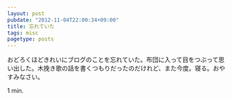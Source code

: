 ```yaml
---
layout: post
pubdate: "2012-11-04T22:00:34+09:00"
title: 忘れていた
tags: misc
pagetype: posts
---
```

おどろくほどきれいにブログのことを忘れていた。布団に入って目をつぶって思い出した。木挽き歌の話を書くつもりだったのだけれど、また今度。寝る。おやすみなさい。

1 min.
